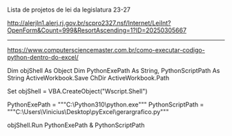 #

Lista de projetos de lei da legislatura 23-27

http://alerjln1.alerj.rj.gov.br/scpro2327.nsf/Internet/LeiInt?OpenForm&Count=999&ResortAscending=1?ID=20250305667



------
https://www.computersciencemaster.com.br/como-executar-codigo-python-dentro-do-excel/

Dim objShell As Object
Dim PythonExePath As String, PythonScriptPath As String
ActiveWorkbook.Save
ChDir ActiveWorkbook.Path

Set objShell = VBA.CreateObject("Wscript.Shell")
    
PythonExePath = """C:\Python310\python.exe"""
PythonScriptPath = """C:\Users\Vinicius\Desktop\pyExcel\gerargrafico.py"""
    
objShell.Run PythonExePath & PythonScriptPath
